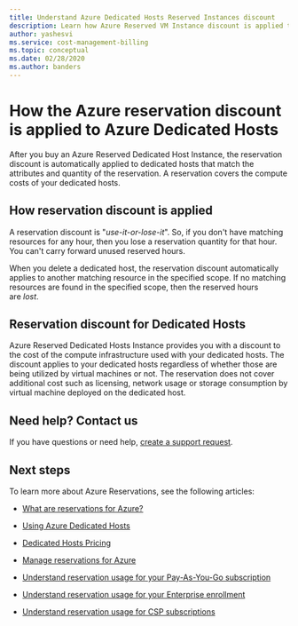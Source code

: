 ```yaml
---
title: Understand Azure Dedicated Hosts Reserved Instances discount
description: Learn how Azure Reserved VM Instance discount is applied to Azure Dedicated Hosts.
author: yashesvi
ms.service: cost-management-billing
ms.topic: conceptual
ms.date: 02/28/2020
ms.author: banders
---
```


# How the Azure reservation discount is applied to Azure Dedicated Hosts

After you buy an Azure Reserved Dedicated Host Instance, the reservation
discount is automatically applied to dedicated hosts that match the attributes
and quantity of the reservation. A reservation covers the compute costs of your
dedicated hosts.

## How reservation discount is applied

A reservation discount is "*use-it-or-lose-it*". So, if you don't have matching
resources for any hour, then you lose a reservation quantity for that hour. You
can't carry forward unused reserved hours.

When you delete a dedicated host, the reservation discount automatically applies
to another matching resource in the specified scope. If no matching resources
are found in the specified scope, then the reserved hours are *lost*.

## Reservation discount for Dedicated Hosts

Azure Reserved Dedicated Hosts Instance provides you with a discount to the cost
of the compute infrastructure used with your dedicated hosts. The discount
applies to your dedicated hosts regardless of whether those are being utilized
by virtual machines or not. The reservation does not cover additional cost such
as licensing, network usage or storage consumption by virtual machine deployed
on the dedicated host.

## Need help? Contact us

If you have questions or need help, [create a support
request](https://go.microsoft.com/fwlink/?linkid=2083458).

## Next steps

To learn more about Azure Reservations, see the following articles:

- [What are reservations for Azure?](https://docs.microsoft.com/azure/billing/billing-save-compute-costs-reservations)

- [Using Azure Dedicated Hosts](https://docs.microsoft.com/azure/virtual-machines/windows/dedicated-hosts)

- [Dedicated Hosts Pricing](https://azure.microsoft.com/pricing/details/virtual-machines/dedicated-host/)

- [Manage reservations for Azure](https://docs.microsoft.com/azure/billing/billing-manage-reserved-vm-instance)

- [Understand reservation usage for your Pay-As-You-Go subscription](https://docs.microsoft.com/azure/billing/billing-understand-reserved-instance-usage)

- [Understand reservation usage for your Enterprise enrollment](https://docs.microsoft.com/azure/billing/billing-understand-reserved-instance-usage-ea)

- [Understand reservation usage for CSP subscriptions](https://docs.microsoft.com/partner-center/azure-reservations)

